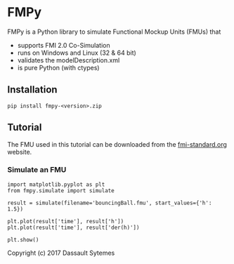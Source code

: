 FMPy
====

FMPy is a Python library to simulate Functional Mockup Units (FMUs) that

- supports FMI 2.0 Co-Simulation
- runs on Windows and Linux (32 & 64 bit)
- validates the modelDescription.xml
- is pure Python (with ctypes)


Installation
------------

```
pip install fmpy-<version>.zip
```


Tutorial
--------

The FMU used in this tutorial can be downloaded from the [fmi-standard.org](https://trac.fmi-standard.org/browser/branches/public/Test_FMUs/FMI_2.0/CoSimulation/win32/FMUSDK/2.0.3) website.

### Simulate an FMU

```
import matplotlib.pyplot as plt
from fmpy.simulate import simulate

result = simulate(filename='bouncingBall.fmu', start_values={'h': 1.5})

plt.plot(result['time'], result['h'])
plt.plot(result['time'], result['der(h)'])

plt.show()
```


Copyright (c) 2017 Dassault Sytemes

